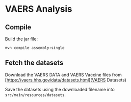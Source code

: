 # VAERS Analysis

## Compile

Build the jar file:

    mvn compile assembly:single

## Fetch the datasets

Download the VAERS DATA and VAERS Vaccine files from
[https://vaers.hhs.gov/data/datasets.html](VAERS Datasets)

Save the datasets using the downloaded filename into `src/main/resources/datasets`.
